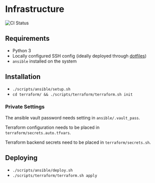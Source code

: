 # Infrastructure

![CI Status](https://github.com/realorangeone/infrastructure/workflows/CI/badge.svg)

## Requirements

- Python 3
- Locally configured SSH config (ideally deployed through [dotfiles](https://github.com/realorangeone/dotfiles))
- `ansible` installed on the system

## Installation

- `./scripts/ansible/setup.sh`
- `cd terraform/ && ./scripts/terraform/terraform.sh init`

### Private Settings

The ansible vault password needs setting in `ansible/.vault_pass`.

Terraform configuration needs to be placed in `terraform/secrets.auto.tfvars`.

Terraform backend secrets need to be placed in `terraform/secrets.sh`.

## Deploying

- `./scripts/ansible/deploy.sh`
- `./scripts/terraform/terraform.sh apply`
